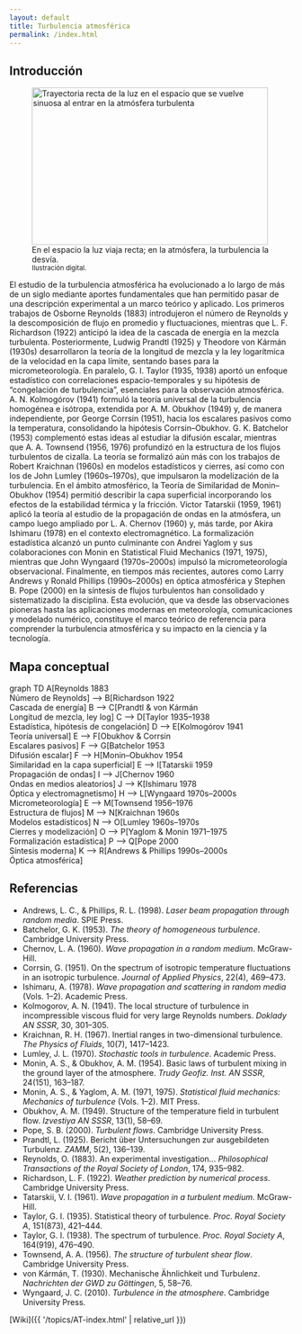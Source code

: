 ```yaml
---
layout: default
title: Turbulencia atmosférica
permalink: /index.html
---
```


## Introducción

<figure class="wiki-style">
  <img
    src="{{ '/img/img2B.png' | relative_url }}"
    alt="Trayectoria recta de la luz en el espacio que se vuelve sinuosa al entrar en la atmósfera turbulenta"
    loading="lazy" width="420" height="280" />
  <figcaption>
    En el espacio la luz viaja recta; en la atmósfera, la turbulencia la desvía.<br>
    <small>Ilustración digital.</small>
  </figcaption>
</figure>

<p class="intro-justify">
El estudio de la turbulencia atmosférica ha evolucionado a lo largo de más de un siglo mediante aportes fundamentales que han permitido pasar de una descripción experimental a un marco teórico y aplicado. Los primeros trabajos de Osborne Reynolds (1883) introdujeron el número de Reynolds y la descomposición de flujo en promedio y fluctuaciones, mientras que L. F. Richardson (1922) anticipó la idea de la cascada de energía en la mezcla turbulenta. Posteriormente, Ludwig Prandtl (1925) y Theodore von Kármán (1930s) desarrollaron la teoría de la longitud de mezcla y la ley logarítmica de la velocidad en la capa límite, sentando bases para la micrometeorología. En paralelo, G. I. Taylor (1935, 1938) aportó un enfoque estadístico con correlaciones espacio-temporales y su hipótesis de “congelación de turbulencia”, esenciales para la observación atmosférica. A. N. Kolmogórov (1941) formuló la teoría universal de la turbulencia homogénea e isótropa, extendida por A. M. Obukhov (1949) y, de manera independiente, por George Corrsin (1951), hacia los escalares pasivos como la temperatura, consolidando la hipótesis Corrsin–Obukhov. G. K. Batchelor (1953) complementó estas ideas al estudiar la difusión escalar, mientras que A. A. Townsend (1956, 1976) profundizó en la estructura de los flujos turbulentos de cizalla. La teoría se formalizó aún más con los trabajos de Robert Kraichnan (1960s) en modelos estadísticos y cierres, así como con los de John Lumley (1960s–1970s), que impulsaron la modelización de la turbulencia. En el ámbito atmosférico, la Teoría de Similaridad de Monin–Obukhov (1954) permitió describir la capa superficial incorporando los efectos de la estabilidad térmica y la fricción. Victor Tatarskii (1959, 1961) aplicó la teoría al estudio de la propagación de ondas en la atmósfera, un campo luego ampliado por L. A. Chernov (1960) y, más tarde, por Akira Ishimaru (1978) en el contexto electromagnético. La formalización estadística alcanzó un punto culminante con Andrei Yaglom y sus colaboraciones con Monin en Statistical Fluid Mechanics (1971, 1975), mientras que John Wyngaard (1970s–2000s) impulsó la micrometeorología observacional. Finalmente, en tiempos más recientes, autores como Larry Andrews y Ronald Phillips (1990s–2000s) en óptica atmosférica y Stephen B. Pope (2000) en la síntesis de flujos turbulentos han consolidado y sistematizado la disciplina. Esta evolución, que va desde las observaciones pioneras hasta las aplicaciones modernas en meteorología, comunicaciones y modelado numérico, constituye el marco teórico de referencia para comprender la turbulencia atmosférica y su impacto en la ciencia y la tecnología.
</p>

<div style="clear: both;"></div>

## Mapa conceptual

<div class="mermaid-card">
  <div class="mermaid">
    graph TD
    A[Reynolds 1883<br>Número de Reynolds] --> B[Richardson 1922<br>Cascada de energía]
    B --> C[Prandtl & von Kármán<br>Longitud de mezcla, ley log]
    C --> D[Taylor 1935–1938<br>Estadística, hipótesis de congelación]
    D --> E[Kolmogórov 1941<br>Teoría universal]
    E --> F[Obukhov & Corrsin<br>Escalares pasivos]
    F --> G[Batchelor 1953<br>Difusión escalar]
    F --> H[Monin–Obukhov 1954<br>Similaridad en la capa superficial]
    E --> I[Tatarskii 1959<br>Propagación de ondas]
    I --> J[Chernov 1960<br>Ondas en medios aleatorios]
    J --> K[Ishimaru 1978<br>Óptica y electromagnetismo]
    H --> L[Wyngaard 1970s–2000s<br>Micrometeorología]
    E --> M[Townsend 1956–1976<br>Estructura de flujos]
    M --> N[Kraichnan 1960s<br>Modelos estadísticos]
    N --> O[Lumley 1960s–1970s<br>Cierres y modelización]
    O --> P[Yaglom & Monin 1971–1975<br>Formalización estadística]
    P --> Q[Pope 2000<br>Síntesis moderna]
    K --> R[Andrews & Phillips 1990s–2000s<br>Óptica atmosférica]
  </div>
</div>

## Referencias

- Andrews, L. C., & Phillips, R. L. (1998). *Laser beam propagation through random media*. SPIE Press.
- Batchelor, G. K. (1953). *The theory of homogeneous turbulence*. Cambridge University Press.
- Chernov, L. A. (1960). *Wave propagation in a random medium*. McGraw-Hill.
- Corrsin, G. (1951). On the spectrum of isotropic temperature fluctuations in an isotropic turbulence. *Journal of Applied Physics*, 22(4), 469–473.
- Ishimaru, A. (1978). *Wave propagation and scattering in random media* (Vols. 1–2). Academic Press.
- Kolmogorov, A. N. (1941). The local structure of turbulence in incompressible viscous fluid for very large Reynolds numbers. *Doklady AN SSSR*, 30, 301–305.
- Kraichnan, R. H. (1967). Inertial ranges in two-dimensional turbulence. *The Physics of Fluids*, 10(7), 1417–1423.
- Lumley, J. L. (1970). *Stochastic tools in turbulence*. Academic Press.
- Monin, A. S., & Obukhov, A. M. (1954). Basic laws of turbulent mixing in the ground layer of the atmosphere. *Trudy Geofiz. Inst. AN SSSR*, 24(151), 163–187.
- Monin, A. S., & Yaglom, A. M. (1971, 1975). *Statistical fluid mechanics: Mechanics of turbulence* (Vols. 1–2). MIT Press.
- Obukhov, A. M. (1949). Structure of the temperature field in turbulent flow. *Izvestiya AN SSSR*, 13(1), 58–69.
- Pope, S. B. (2000). *Turbulent flows*. Cambridge University Press.
- Prandtl, L. (1925). Bericht über Untersuchungen zur ausgebildeten Turbulenz. *ZAMM*, 5(2), 136–139.
- Reynolds, O. (1883). An experimental investigation... *Philosophical Transactions of the Royal Society of London*, 174, 935–982.
- Richardson, L. F. (1922). *Weather prediction by numerical process*. Cambridge University Press.
- Tatarskii, V. I. (1961). *Wave propagation in a turbulent medium*. McGraw-Hill.
- Taylor, G. I. (1935). Statistical theory of turbulence. *Proc. Royal Society A*, 151(873), 421–444.
- Taylor, G. I. (1938). The spectrum of turbulence. *Proc. Royal Society A*, 164(919), 476–490.
- Townsend, A. A. (1956). *The structure of turbulent shear flow*. Cambridge University Press.
- von Kármán, T. (1930). Mechanische Ähnlichkeit und Turbulenz. *Nachrichten der GWD zu Göttingen*, 5, 58–76.
- Wyngaard, J. C. (2010). *Turbulence in the atmosphere*. Cambridge University Press.

[Wiki]({{ '/topics/AT-index.html' | relative_url }})
